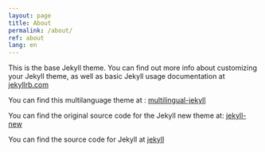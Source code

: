 ```yaml
---
layout: page
title: About
permalink: /about/
ref: about
lang: en
---
```


This is the base Jekyll theme. You can find out more info about customizing your Jekyll theme, as well as basic Jekyll usage documentation at [jekyllrb.com](http://jekyllrb.com/)

You can find this multilanguage theme at :
[multilingual-jekyll](https://github.com/sylvaindurand/multilingual-jekyll)

You can find the original source code for the Jekyll new theme at:
[jekyll-new](https://github.com/jglovier/jekyll-new)

You can find the source code for Jekyll at
[jekyll](https://github.com/jekyll/jekyll)
